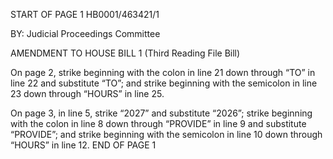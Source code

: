 START OF PAGE 1
HB0001/463421/1

BY: Judicial Proceedings Committee

AMENDMENT TO HOUSE BILL 1
(Third Reading File Bill)

On page 2, strike beginning with the colon in line 21 down through “TO” in line
22 and substitute “TO”; and strike beginning with the semicolon in line 23 down through
“HOURS” in line 25.

On page 3, in line 5, strike “2027” and substitute “2026”; strike beginning with
the colon in line 8 down through “PROVIDE” in line 9 and substitute “PROVIDE”; and
strike beginning with the semicolon in line 10 down through “HOURS” in line 12.
END OF PAGE 1